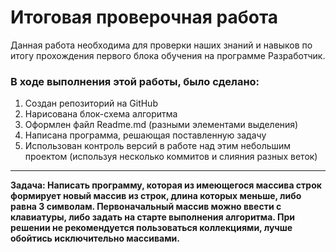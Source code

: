 # Итоговая проверочная работа

Данная работа необходимa для проверки наших знаний и навыков по итогу прохождения первого блока обучения на программе Разработчик. 

### В ходе выполнения этой работы, было сделано:

1. Создан репозиторий на GitHub
2. Нарисована блок-схема алгоритма 
3. Оформлен файл Readme.md (разными элементами выделения)
4. Написана программа, решающая поставленную задачу
5. Использован контроль версий в работе над этим небольшим проектом (используя несколько коммитов и слияния разных веток)

---
**Задача: Написать программу, которая из имеющегося массива строк формирует новый массив из строк, длина которых меньше, либо равна 3 символам. Первоначальный массив можно ввести с клавиатуры, либо задать на старте выполнения алгоритма. При решении не рекомендуется пользоваться коллекциями, лучше обойтись исключительно массивами.**  
